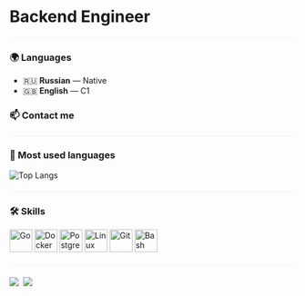 # Backend Engineer

<hr style="border: 0; height: 1px; background: #333; margin: 20px 0; opacity: 0.05;" />

### 🌍 Languages

- 🇷🇺 **Russian** — Native  
- 🇬🇧 **English** — C1
### 📫 Contact me

<hr style="border: 0; height: 1px; background: #333; margin: 20px 0; opacity: 0.05;" />

### 🧠 Most used languages

![Top Langs](https://github-readme-stats.vercel.app/api/top-langs/?username=freeholder&hide_title=true&layout=compact&langs_count=8&bg_color=080808&text_color=ffffff)

<hr style="border: 0; height: 1px; background: #333; margin: 20px 0; opacity: 0.05;" />

### 🛠️ Skills

<p align="left">
  <img src="https://cdn.jsdelivr.net/gh/devicons/devicon/icons/go/go-original.svg" height="40" alt="Go" />
  <img src="https://cdn.jsdelivr.net/gh/devicons/devicon/icons/docker/docker-original.svg" height="40" alt="Docker" />
  <img src="https://cdn.jsdelivr.net/gh/devicons/devicon/icons/postgresql/postgresql-original.svg" height="40" alt="PostgreSQL" />
  <img src="https://cdn.jsdelivr.net/gh/devicons/devicon/icons/linux/linux-original.svg" height="40" alt="Linux" />
  <img src="https://cdn.jsdelivr.net/gh/devicons/devicon/icons/git/git-original.svg" height="40" alt="Git" />
  <img src="https://cdn.jsdelivr.net/gh/devicons/devicon/icons/bash/bash-original.svg" height="40" alt="Bash" />
</p>

<hr style="border: 0; height: 1px; background: #333; margin: 20px 0; opacity: 0.05;" />

<p align="left" style="display: flex; gap: 8px; align-items: center;">
  <a href="https://t.me/egor123dfs" style="text-decoration: none;">
    <img src="https://img.shields.io/badge/Telegram-2CA5E0?style=for-the-badge&logo=telegram&logoColor=white" />
  </a>
  <a href="mailto:freeholder@gmail.com" style="text-decoration: none;">
    <img src="https://img.shields.io/badge/Email-D14836?style=for-the-badge&logo=gmail&logoColor=white" />
  </a>
</p>

